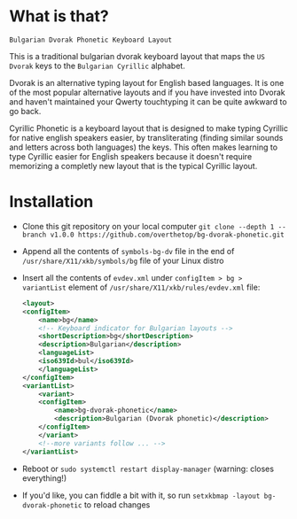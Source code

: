 # What is that?

`Bulgarian Dvorak Phonetic Keyboard Layout`

This is a traditional bulgarian dvorak keyboard layout that maps the `US Dvorak` keys to the `Bulgarian Cyrillic` alphabet.

Dvorak is an alternative typing layout for English based languages. It is one of the most popular alternative layouts and if you have invested into Dvorak and haven't maintained your Qwerty touchtyping it can be quite awkward to go back.

Cyrillic Phonetic is a keyboard layout that is designed to make typing Cyrillic for native english speakers easier, by transliterating (finding similar sounds and letters across both languages) the keys. This often makes learning to type Cyrillic easier for English speakers because it doesn't require memorizing a completly new layout that is the typical Cyrillic layout.

# Installation

 - Clone this git repository on your local computer `git clone --depth 1 --branch v1.0.0 https://github.com/overthetop/bg-dvorak-phonetic.git`
 - Append all the contents of `symbols-bg-dv` file in the end of `/usr/share/X11/xkb/symbols/bg` file of your Linux distro
 - Insert all the contents of `evdev.xml` under `configItem > bg > variantList` element of `/usr/share/X11/xkb/rules/evdev.xml` file:
    
    ```xml
    <layout>
    <configItem>
        <name>bg</name>
        <!-- Keyboard indicator for Bulgarian layouts -->
        <shortDescription>bg</shortDescription>
        <description>Bulgarian</description>
        <languageList>
        <iso639Id>bul</iso639Id>
        </languageList>
    </configItem>
    <variantList>
        <variant>
        <configItem>
            <name>bg-dvorak-phonetic</name>
            <description>Bulgarian (Dvorak phonetic)</description>
        </configItem>
        </variant>
        <!--more variants follow ... -->
    </variantList>
    ```

 - Reboot or `sudo systemctl restart display-manager` (warning: closes everything!)
 - If you'd like, you can fiddle a bit with it, so run `setxkbmap -layout bg-dvorak-phonetic` to reload changes

